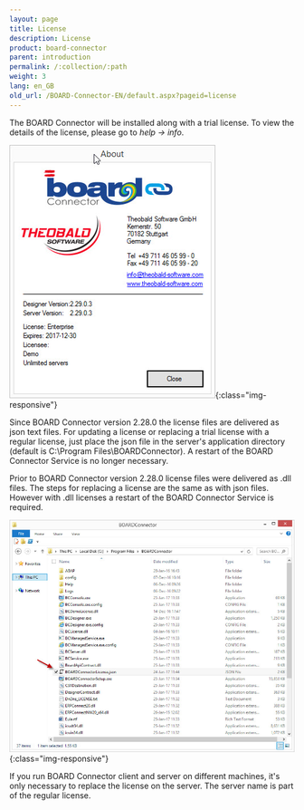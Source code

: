 ```yaml
---
layout: page
title: License
description: License
product: board-connector
parent: introduction
permalink: /:collection/:path
weight: 3
lang: en_GB
old_url: /BOARD-Connector-EN/default.aspx?pageid=license
---
```


The BOARD Connector will be installed along with a trial license.  To view the details of the license, please go to *help -> info*.

![BOARDConnector_Demo_License](/img/content/BOARDConnector_Demo_License.jpg){:class="img-responsive"}

Since BOARD Connector version 2.28.0 the license files are delivered as json text files. For updating a license or replacing a trial license with a regular license, just place the json file in the server's application directory (default is C:\Program Files\BOARDConnector). A restart of the BOARD Connector Service is no longer necessary.

Prior to BOARD Connector version 2.28.0 license files were delivered as .dll files. The steps for replacing a license are the same as with json files. However with .dll licenses a restart of the BOARD Connector Service is required.

![BOARDConnector_License_Folder](/img/content/BOARDConnector_License_Folder.jpg){:class="img-responsive"}

If you run BOARD Connector client and server on different machines, it's only necessary to replace the license on the server.
The server name is part of the regular license.
